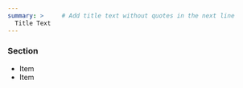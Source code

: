 ```yaml
---
summary: >     # Add title text without quotes in the next line
  Title Text
---
```


### Section
- Item
- Item